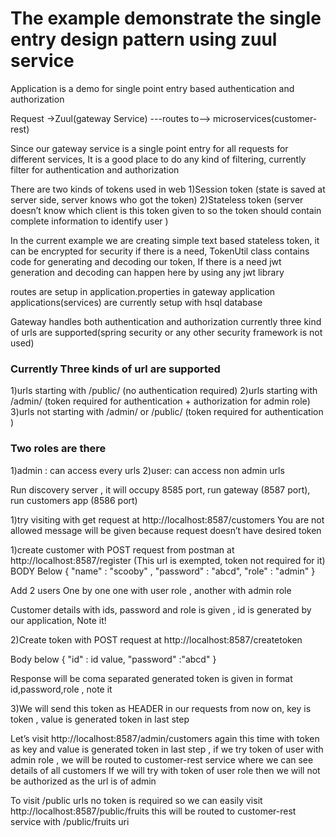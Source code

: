 # The example demonstrate the single entry design pattern using zuul service


Application is a demo for single point entry based authentication and authorization


Request ->Zuul(gateway Service) ---routes to--> microservices(customer-rest) 

Since our gateway service is a single point entry for all requests for different services, It is a good place to do any kind of filtering, currently filter for authentication and authorization  

There are two kinds of tokens used in web 
1)Session token (state is saved at server side, server knows who got the token) 
2)Stateless token (server doesn’t know which client is this token given to so the token should contain complete information to identify user ) 

In the current example we are creating simple text based stateless token, it can be encrypted for security if there is a need, TokenUtil class contains code for generating and decoding our token, If there is a need jwt generation and decoding can happen here by using any jwt library  


routes are setup in application.properties in gateway application
applications(services) are currently setup with hsql database

Gateway handles both authentication and authorization currently three kind of urls are supported(spring security or any other security framework is not used)

### Currently Three kinds of url are supported
1)urls starting with /public/ (no authentication required)
2)urls starting with /admin/  (token required for authentication + authorization for admin role)
3)urls not starting with /admin/ or /public/ (token required for authentication )

### Two roles are there
1)admin : can access every urls
2)user: can access non admin urls

Run discovery server , it will occupy 8585 port, run gateway (8587 port), run customers app (8586 port)

1)try visiting with get request at http://localhost:8587/customers 
You are not allowed message will be given because request doesn’t have desired token

1)create customer with POST request from postman at  http://localhost:8587/register (This url is exempted, token not required for it)
BODY Below
{
	"name" : "scooby"  ,
	"password" : "abcd",
  "role" : "admin"
} 

Add 2 users One by one one with user role , another with admin role

Customer details with ids, password and role is given ,  id is generated by our application, Note it!

2)Create token with POST request at  http://localhost:8587/createtoken
 
Body below
{
	"id" : id value,
	"password" :"abcd"
}

Response will be coma separated generated token is given in format id,password,role , note it

3)We will send this token as HEADER in our requests from now on, key is token , value is generated token in last step
 
Let’s visit http://localhost:8587/admin/customers again this time with token as key and  value is generated token in last step , if we try token of user with admin role , we will be routed to customer-rest service where we can see details of all customers 
If we will try with token of user role then we will not be authorized as the url is of admin 

To visit /public urls no token is required so we can easily visit http://localhost:8587/public/fruits this will be routed to customer-rest service with /public/fruits uri 




